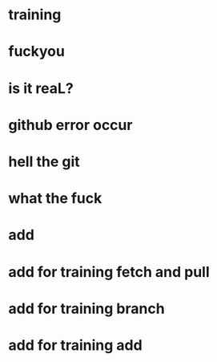 # training
# fuckyou
# is it reaL?
# github error occur
# hell the git
# what the fuck
# add
# add for training fetch and pull
# add for training branch
# add for training add
